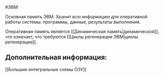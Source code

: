#ЭВМ 

Основная память ЭВМ. Хранит всю информацию для оперативной работы системы: программы, данные, результаты выполнения.

Оперативная память является [[Динамическая память|динамической]], что означает, что требуются [[Циклы регенерации ЭВМ|циклы регенерации]].

## Дополнительная информация:
[[Большие интегральные схемы ОЗУ]]


